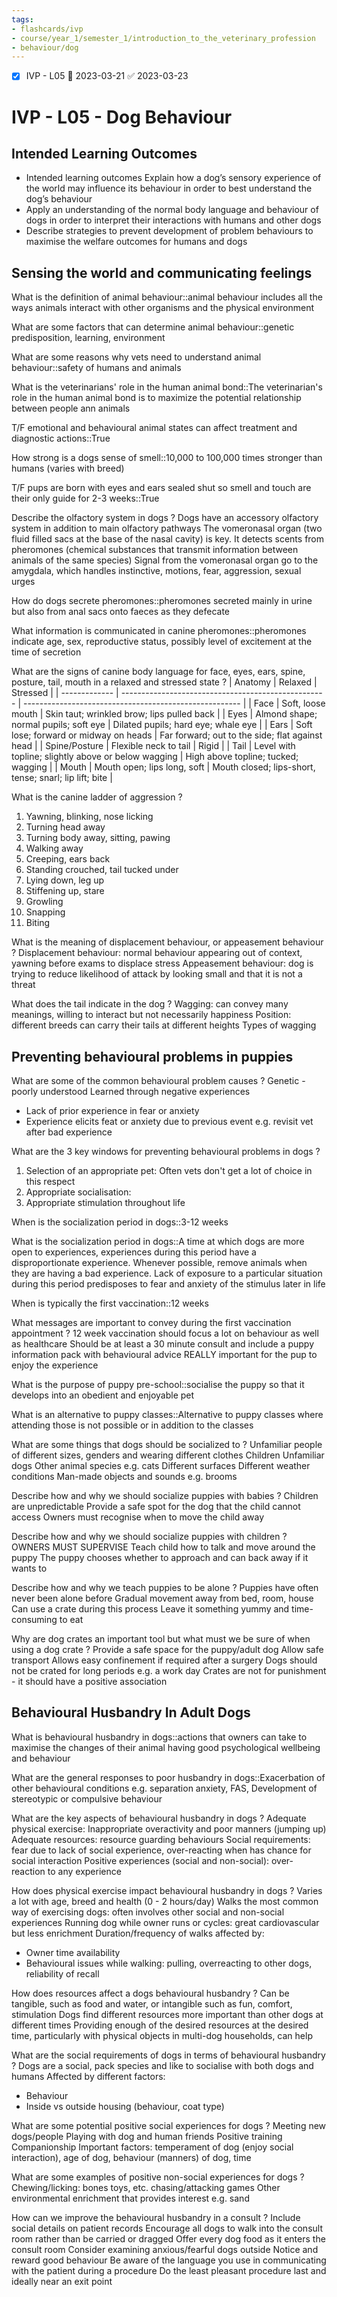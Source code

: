 ```yaml
---
tags:
- flashcards/ivp
- course/year_1/semester_1/introduction_to_the_veterinary_profession
- behaviour/dog
---
```


- [x] IVP - L05 📅 2023-03-21 ✅ 2023-03-23

# IVP - L05 - Dog Behaviour

## Intended Learning Outcomes
- Intended learning outcomes Explain how a dog’s sensory experience of the world may influence its behaviour in order to best understand the dog’s behaviour 
- Apply an understanding of the normal body language and behaviour of dogs in order to interpret their interactions with humans and other dogs
- Describe strategies to prevent development of problem behaviours to maximise the welfare outcomes for humans and dogs

## Sensing the world and communicating feelings

What is the definition of animal behaviour::animal behaviour includes all the ways animals interact with other organisms and the physical environment

What are some factors that can determine animal behaviour::genetic predisposition, learning, environment

What are some reasons why vets need to understand animal behaviour::safety of humans and animals

What is the veterinarians' role in the human animal bond::The veterinarian's role in the human animal bond is to maximize the potential relationship between people ann animals

T/F emotional and behavioural animal states can affect treatment and diagnostic actions::True

How strong is a dogs sense of smell::10,000 to 100,000 times stronger than humans (varies with breed)

T/F pups are born with eyes and ears sealed shut so smell and touch are their only guide for 2-3 weeks::True

Describe the olfactory system in dogs
?
Dogs have an accessory olfactory system in addition to main olfactory pathways
The vomeronasal organ (two fluid filled sacs at the base of the nasal cavity) is key. It detects scents from pheromones (chemical substances that transmit information between animals of the same species)
Signal from the vomeronasal organ go to the amygdala, which handles instinctive, motions, fear, aggression, sexual urges

How do dogs secrete pheromones::pheromones secreted mainly in urine but also from anal sacs onto faeces as they defecate

What information is communicated in canine pheromones::pheromones indicate age, sex, reproductive status, possibly level of excitement at the time of secretion

What are the signs of canine body language for face, eyes, ears, spine, posture, tail, mouth in a relaxed and stressed state
?
| Anatomy       | Relaxed                                             | Stressed                                               |
| ------------- | --------------------------------------------------- | ------------------------------------------------------ |
| Face          | Soft, loose mouth                                   | Skin taut; wrinkled brow; lips pulled back             |
| Eyes          | Almond shape; normal pupils; soft eye               | Dilated pupils; hard eye; whale eye                    |
| Ears          | Soft lose; forward or midway on heads               | Far forward; out to the side; flat against head        |
| Spine/Posture | Flexible neck to tail                               | Rigid                                                  |
| Tail          | Level with topline; slightly above or below wagging | High above topline; tucked; wagging                    |
| Mouth         | Mouth open; lips long, soft                         | Mouth closed; lips-short, tense; snarl; lip lift; bite |



What is the canine ladder of aggression
?
1.  Yawning, blinking, nose licking
2.  Turning head away
3.  Turning body away, sitting, pawing
4.  Walking away
5.  Creeping, ears back
6.  Standing crouched, tail tucked under
7.  Lying down, leg up
8.  Stiffening up, stare
9.  Growling
10. Snapping
11.  Biting

What is the meaning of displacement behaviour, or appeasement behaviour
?
Displacement behaviour: normal behaviour appearing out of context, yawning before exams to displace stress
Appeasement behaviour: dog is trying to reduce likelihood of attack by looking small and that it is not a threat

What does the tail indicate in the dog
?
Wagging: can convey many meanings, willing to interact but not necessarily happiness
Position: different breeds can carry their tails at different heights
Types of wagging

## Preventing behavioural problems in puppies

What are some of the common behavioural problem causes
?
Genetic - poorly understood
Learned through negative experiences
- Lack of prior experience in fear or anxiety
- Experience elicits feat or anxiety due to previous event e.g. revisit vet after bad experience

What are the 3 key windows for preventing behavioural problems in dogs
?
1. Selection of an appropriate pet: Often vets don't get a lot of choice in this respect
2. Appropriate socialisation: 
3. Appropriate stimulation throughout life

When is the socialization period in dogs::3-12 weeks

What is the socialization period in dogs::A time at which dogs are more open to experiences, experiences during this period have a disproportionate experience. Whenever possible, remove animals when they are having a bad experience. Lack of exposure to a particular situation during this period predisposes to fear and anxiety of the stimulus later in life

When is typically the first vaccination::12 weeks

What messages are important to convey during the first vaccination appointment
?
12 week vaccination should focus a lot on behaviour as well as healthcare
Should be at least a 30 minute consult and include a puppy information pack with behavioural advice
REALLY important for the pup to enjoy the experience

What is the purpose of puppy pre-school::socialise the puppy so that it develops into an obedient and enjoyable pet

What is an alternative to puppy classes::Alternative to puppy classes where attending those is not possible or in addition to the classes

What are some things that dogs should be socialized to
?
Unfamiliar people of different sizes, genders and wearing different clothes
Children
Unfamiliar dogs
Other animal species e.g. cats
Different surfaces
Different weather conditions
Man-made objects and sounds e.g. brooms

Describe how and why we should socialize puppies with babies
?
Children are unpredictable
Provide a safe spot for the dog that the child cannot access
Owners must recognise when to move the child away

Describe how and why we should socialize puppies with children
?
OWNERS MUST SUPERVISE
Teach child how to talk and move around the puppy
The puppy chooses whether to approach and can back away if it wants to

Describe how and why we teach puppies to be alone
?
Puppies have often never been alone before
Gradual movement away from bed, room, house
Can use a crate during this process
Leave it something yummy and time-consuming to eat

Why are dog crates an important tool but what must we be sure of when using a dog crate
?
Provide a safe space for the puppy/adult dog
Allow safe transport
Allows easy confinement if required after a surgery
Dogs should not be crated for long periods e.g. a work day
Crates are not for punishment - it should have a positive association

## Behavioural Husbandry In Adult Dogs

What is behavioural husbandry in dogs::actions that owners can take to maximise the changes of their animal having good psychological wellbeing and behaviour

What are the general responses to poor husbandry in dogs::Exacerbation of other behavioural conditions e.g. separation anxiety, FAS, Development of stereotypic or compulsive behaviour

What are the key aspects of behavioural husbandry in dogs
?
Adequate physical exercise:  Inappropriate overactivity and poor manners (jumping up)
Adequate resources: resource guarding behaviours
Social requirements: fear due to lack of social experience, over-reacting when has chance for social interaction
Positive experiences (social and non-social): over-reaction to any experience


How does physical exercise impact behavioural husbandry in dogs
?
Varies a lot with age, breed and health (0 - 2 hours/day)
Walks the most common way of exercising dogs: often involves other social and non-social experiences
Running dog while owner runs or cycles: great cardiovascular but less enrichment
Duration/frequency of walks affected by:
- Owner time availability
- Behavioural issues while walking: pulling, overreacting to other dogs, reliability of recall

How does resources affect a dogs behavioural husbandry
?
Can be tangible, such as food and water, or intangible such as fun, comfort, stimulation
Dogs find different resources more important than other dogs at different times
Providing enough of the desired resources at the desired time, particularly with physical objects in multi-dog households, can help

What are the social requirements of dogs in terms of behavioural husbandry
?
Dogs are a social, pack species and like to socialise with both dogs and humans
Affected by different factors:
- Behaviour
- Inside vs outside housing (behaviour, coat type)

What are some potential positive social experiences for dogs
?
Meeting new dogs/people
Playing with dog and human friends
Positive training
Companionship
Important factors: temperament of dog (enjoy social interaction), age of dog, behaviour (manners) of dog, time

What are some examples of positive non-social experiences for dogs
?
Chewing/licking: bones toys, etc.
chasing/attacking games
Other environmental enrichment that provides interest e.g. sand

How can we improve the behavioural husbandry in a consult
?
Include social details on patient records
Encourage all dogs to walk into the consult room rather than be carried or dragged
Offer every dog food as it enters the consult room
Consider examining anxious/fearful dogs outside
Notice and reward good behaviour
Be aware of the language you use in communicating with the patient during a procedure
Do the least pleasant procedure last and ideally near an exit point